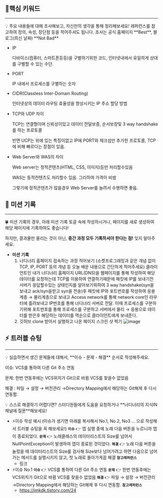 ## 🎯핵심 키워드

---

<aside>
💡 주요 내용들에 대해 조사해보고, 자신만의 생각을 통해 정리해보세요!
레퍼런스를 참고하여 정의, 속성, 장단점 등을 적어주셔도 됩니다.
조사는 공식 홈페이지 **Best**, 블로그(최신 날짜) **Not Bad**

</aside>

- IP
    
    디바이스(컴퓨터, 스마트폰등등)을 구별하기위한 코드, 인터넷내에서 유일하게 상대를 구별할 수 있는 수단.
    
- PORT
    
    IP 내에서 프로세스를 구별하는 숫자
    
- CIDR(Classless Inter-Domain Routing)
    
    인터넷상의 데이터 라우팅 효율성을 향상시키는 IP 주소 할당 방법
    
- TCP와 UDP 차이
    
    TCP는 연결형이며 신뢰성이있고 데이터 전달보증, 순서보장및 3 way handshake를 하는 프로토콜
    
    반면 UCP는 위에 있는 특징이없고 IP에 PORT와 체크섬만 추가한 프로토콜, TCP에 비해 빠르다는 장점이 있음.
    
- Web Server와 WAS의 차이
    
    Web server는 정적콘텐츠(HTML, CSS, 이미지)등만 처리할수있음
    
    WAS는 동적컨텐츠도 처리할수 있음. 그리하여 가격이 비쌈
    
    그렇기에 정적콘텐츠가 많을경우 Web Server를 늘려서 수행하면 좋음.
## 💪 미션 기록

---

<aside>
🍀 미션 기록의 경우, 아래 미션 기록 토글 속에 작성하시거나, 페이지를 새로 생성하여 해당 페이지에 기록하여도 좋습니다!

하지만, 결과물만 올리는 것이 아닌, **중간 과정 모두 기록하셔야 한다는 점!** 잊지 말아주세요.

</aside>

- **미션 기록**
  1. 너디너리 홈페이지 접속하는 과정 적어보기 (소켓프로그래밍과 같은 개념 없이 TCP, IP, PORT 등의 개념 등 오늘 배운 내용으로 간단하게 적어주세요)
  클라이언트인 내가 너디너리 홈페이지 URL(DNS)을 웹페이지를 통해 작성하여 해당 데이터를 요청하는데
  TCP를 이용하여 연결하기때문에 패킷에 IP를 보내기전 서버가 응답할수있는 상태인지를 알아보기위하여
  3 way handshake(syn을 보내고 ack/syn을받고 syn을 전송)후 패킷에 IP와 포트번호를 작성하여
  응용계층 → 물리계층으로 보내고 Access network를 통해 network core인 라우터에 흘려보내고 IP번호를 통해
  너디너리 서버로 전달. 이때 프로세스를 구분하기위해 포트번호를 통해 프로세스를 구분하고
  서버에서 물리 → 응용으로 데이터를 받은후 해당하는 데이터를 역순으로 클라이언트에게 보내준다.
  1. 깃허브 clone 받아서 실행하고 나온 페이지 스크린 샷 찍기
  ![image](https://github.com/user-attachments/assets/be7879e4-5ba8-4719-a8b2-5aeeb16e4e63)


## ⚡ 트러블 슈팅

---

<aside>
💡 실습하면서 생긴 문제들에 대해서, **이슈 - 문제 - 해결** 순서로 작성해주세요.

</aside>

이슈: VCS를 통하여 다른 Git 주소 연동

문제: 한번 연동후에는 VCS위치가 Git으로 바뀜 VCS를 찾을수 없었음

해결 : 파일 → 설정 → 버전관리 →Directory Mapping에서 해당하는 Git해제 후 다시 연동함.

<aside>
💡 스스로 해결하기 어렵다면? 스터디원들에게 도움을 요청하거나 **너디너리의 지식IN 채널에 질문**해보세요!

</aside>

- ⚡이슈 작성 예시 (이슈가 생기면 아래를 복사해서 No.1, No.2, No3 … 으로 작성해서 트러블 슈팅을 꼭 해보세요!)
  **`이슈`**
  👉 앱 실행 중에 노래 다음 버튼을 누르니까 앱이 종료되었다.
  **`문제`**
  👉 노래클래스의 데이터리스트의 Size를 넘어서 NullPointException이 발생하여 앱이 종료된 것이었다.
  **`해결`**
  👉 노래 다음 버튼을 눌렀을 때 데이터리스트의 Size를 검사해 Size보다 넘어가려고 하면 다음으로 넘어가는 메서드를 실행시키지 않고, 첫 노래로 돌아가게끔 해결
  **`참고레퍼런스`**
  - 링크
- ⚡이슈 No.1
  **`이슈`**
  👉 VCS를 통하여 다른 Git 주소 연동
  **`문제`**
  👉 한번 연동후에는 VCS위치가 Git으로 바뀜 VCS를 찾을수 없었음
  **`해결`**
  👉 파일 → 설정 → 버전관리 →Directory Mapping에서 해당하는 Git해제 후 다시 연동함.
  **`참고레퍼런스`**
  - https://imkdk.tistory.com/24

